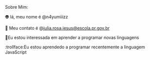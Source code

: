 Sobre Mim:

:alien: lá, meu nome é @n4yumiiizz

:speech_balloon: Meu contato é @julia.rosa.jesus@escola.pr.gov.br

:eyes:Eu estou interessada em aprender a programar novas linguagens

:trollface:Eu estou aprendedo a programar recentemente a linguagem JavaScript
